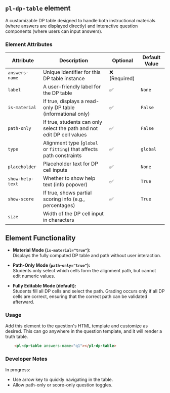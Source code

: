 ## `pl-dp-table` element

A customizable DP table designed to handle both instructional materials (where answers are displayed directly) and interactive question components (where users can input answers).

### Element Attributes

| Attribute      | Description                                                             | Optional | Default Value    |
|----------------|-------------------------------------------------------------------------|----------|------------------|
| `answers-name` | Unique identifier for this DP table instance                            | ❌ (Required) |                  |
| `label`        | A user-friendly label for the DP table                                  | ✅        | `None`           |
| `is-material`  | If true, displays a read-only DP table (informational only)             | ✅        | `False`          |
| `path-only`    | If true, students can only select the path and not edit DP cell values  | ✅        | `False`          |
| `type`         | Alignment type (`global` or `fitting`) that affects path constraints    | ✅        | `global`         |
| `placeholder`  | Placeholder text for DP cell inputs                                     | ✅        | `None`           |
| `show-help-text` | Whether to show help text (info popover)                              | ✅        | `True`           |
| `show-score`   | If true, shows partial scoring info (e.g., percentages)                 | ✅        | `True`           |
| `size`         | Width of the DP cell input in characters       

## Element Functionality

- **Material Mode (`is-material="true"`):**  
  Displays the fully computed DP table and path without user interaction.
  
- **Path-Only Mode (`path-only="true"`):**  
  Students only select which cells form the alignment path, but cannot edit numeric values.
  
- **Fully Editable Mode (default):**  
  Students fill all DP cells and select the path. Grading occurs only if all DP cells are correct, ensuring that the correct path can be validated afterward.

### Usage

Add this element to the question's HTML template and customize as desired. This can go anywhere in the question template, and it will render a truth table.

```html
    <pl-dp-table answers-name="q1"></pl-dp-table>
```

### Developer Notes

In progress:

- Use arrow key to quickly navigating in the table.
- Allow path-only or score-only question toggles.
